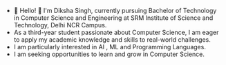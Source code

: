 - 👀 Hello! 👋 I'm Diksha Singh, currently pursuing Bachelor of Technology in Computer Science and Engineering at SRM Institute of Science and Technology, Delhi NCR Campus.
-  As a third-year student passionate about 
   Computer Science, I am eager to apply my academic knowledge and skills to real-world challenges.
-  I am particularly interested in AI , ML and Programming Languages.
-  I am seeking opportunities to learn and grow in Computer Science.

<!---
diksha1408/diksha1408 is a ✨ special ✨ repository because its `README.md` (this file) appears on your GitHub profile.
You can click the Preview link to take a look at your changes.
--->
